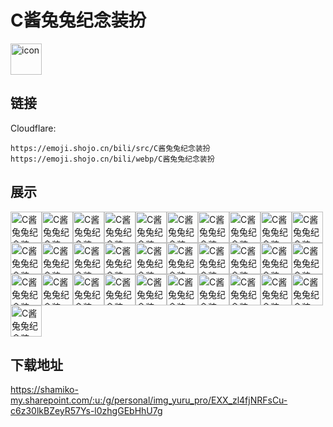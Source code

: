 # C酱兔兔纪念装扮
<img src="https://emoji.shojo.cn/bili/src/C酱兔兔纪念装扮/icon.png" width="50" height="50" alt="icon">

## 链接
Cloudflare:
```
https://emoji.shojo.cn/bili/src/C酱兔兔纪念装扮
https://emoji.shojo.cn/bili/webp/C酱兔兔纪念装扮
```
## 展示
<img src="https://emoji.shojo.cn/bili/src/C酱兔兔纪念装扮/C酱兔兔纪念装扮-鹅鹅鹅.png" width="50" height="50" alt="C酱兔兔纪念装扮-鹅鹅鹅"><img src="https://emoji.shojo.cn/bili/src/C酱兔兔纪念装扮/C酱兔兔纪念装扮-搞笑吧.png" width="50" height="50" alt="C酱兔兔纪念装扮-搞笑吧"><img src="https://emoji.shojo.cn/bili/src/C酱兔兔纪念装扮/C酱兔兔纪念装扮-搞笑吧你.png" width="50" height="50" alt="C酱兔兔纪念装扮-搞笑吧你"><img src="https://emoji.shojo.cn/bili/src/C酱兔兔纪念装扮/C酱兔兔纪念装扮-给你一拳.png" width="50" height="50" alt="C酱兔兔纪念装扮-给你一拳"><img src="https://emoji.shojo.cn/bili/src/C酱兔兔纪念装扮/C酱兔兔纪念装扮-害怕.png" width="50" height="50" alt="C酱兔兔纪念装扮-害怕"><img src="https://emoji.shojo.cn/bili/src/C酱兔兔纪念装扮/C酱兔兔纪念装扮-很急.png" width="50" height="50" alt="C酱兔兔纪念装扮-很急"><img src="https://emoji.shojo.cn/bili/src/C酱兔兔纪念装扮/C酱兔兔纪念装扮-很气.png" width="50" height="50" alt="C酱兔兔纪念装扮-很气"><img src="https://emoji.shojo.cn/bili/src/C酱兔兔纪念装扮/C酱兔兔纪念装扮-激动.png" width="50" height="50" alt="C酱兔兔纪念装扮-激动"><img src="https://emoji.shojo.cn/bili/src/C酱兔兔纪念装扮/C酱兔兔纪念装扮-寄.png" width="50" height="50" alt="C酱兔兔纪念装扮-寄"><img src="https://emoji.shojo.cn/bili/src/C酱兔兔纪念装扮/C酱兔兔纪念装扮-看戏.png" width="50" height="50" alt="C酱兔兔纪念装扮-看戏"><img src="https://emoji.shojo.cn/bili/src/C酱兔兔纪念装扮/C酱兔兔纪念装扮-快看.png" width="50" height="50" alt="C酱兔兔纪念装扮-快看"><img src="https://emoji.shojo.cn/bili/src/C酱兔兔纪念装扮/C酱兔兔纪念装扮-乐.png" width="50" height="50" alt="C酱兔兔纪念装扮-乐"><img src="https://emoji.shojo.cn/bili/src/C酱兔兔纪念装扮/C酱兔兔纪念装扮-救救.png" width="50" height="50" alt="C酱兔兔纪念装扮-救救"><img src="https://emoji.shojo.cn/bili/src/C酱兔兔纪念装扮/C酱兔兔纪念装扮-流汗.png" width="50" height="50" alt="C酱兔兔纪念装扮-流汗"><img src="https://emoji.shojo.cn/bili/src/C酱兔兔纪念装扮/C酱兔兔纪念装扮-纳尼.png" width="50" height="50" alt="C酱兔兔纪念装扮-纳尼"><img src="https://emoji.shojo.cn/bili/src/C酱兔兔纪念装扮/C酱兔兔纪念装扮-拳头嗯了.png" width="50" height="50" alt="C酱兔兔纪念装扮-拳头嗯了"><img src="https://emoji.shojo.cn/bili/src/C酱兔兔纪念装扮/C酱兔兔纪念装扮-生日快乐.png" width="50" height="50" alt="C酱兔兔纪念装扮-生日快乐"><img src="https://emoji.shojo.cn/bili/src/C酱兔兔纪念装扮/C酱兔兔纪念装扮-哇啊.png" width="50" height="50" alt="C酱兔兔纪念装扮-哇啊"><img src="https://emoji.shojo.cn/bili/src/C酱兔兔纪念装扮/C酱兔兔纪念装扮-biu.png" width="50" height="50" alt="C酱兔兔纪念装扮-biu"><img src="https://emoji.shojo.cn/bili/src/C酱兔兔纪念装扮/C酱兔兔纪念装扮-哇嗷.png" width="50" height="50" alt="C酱兔兔纪念装扮-哇嗷"><img src="https://emoji.shojo.cn/bili/src/C酱兔兔纪念装扮/C酱兔兔纪念装扮-委屈.png" width="50" height="50" alt="C酱兔兔纪念装扮-委屈"><img src="https://emoji.shojo.cn/bili/src/C酱兔兔纪念装扮/C酱兔兔纪念装扮-呜.png" width="50" height="50" alt="C酱兔兔纪念装扮-呜"><img src="https://emoji.shojo.cn/bili/src/C酱兔兔纪念装扮/C酱兔兔纪念装扮-折磨.png" width="50" height="50" alt="C酱兔兔纪念装扮-折磨"><img src="https://emoji.shojo.cn/bili/src/C酱兔兔纪念装扮/C酱兔兔纪念装扮-啊对对.png" width="50" height="50" alt="C酱兔兔纪念装扮-啊对对"><img src="https://emoji.shojo.cn/bili/src/C酱兔兔纪念装扮/C酱兔兔纪念装扮-Rua.png" width="50" height="50" alt="C酱兔兔纪念装扮-Rua"><img src="https://emoji.shojo.cn/bili/src/C酱兔兔纪念装扮/C酱兔兔纪念装扮-啊啊啊.png" width="50" height="50" alt="C酱兔兔纪念装扮-啊啊啊"><img src="https://emoji.shojo.cn/bili/src/C酱兔兔纪念装扮/C酱兔兔纪念装扮-啊啊啊啊.png" width="50" height="50" alt="C酱兔兔纪念装扮-啊啊啊啊"><img src="https://emoji.shojo.cn/bili/src/C酱兔兔纪念装扮/C酱兔兔纪念装扮-不好意思.png" width="50" height="50" alt="C酱兔兔纪念装扮-不好意思"><img src="https://emoji.shojo.cn/bili/src/C酱兔兔纪念装扮/C酱兔兔纪念装扮-啊哈.png" width="50" height="50" alt="C酱兔兔纪念装扮-啊哈"><img src="https://emoji.shojo.cn/bili/src/C酱兔兔纪念装扮/C酱兔兔纪念装扮-倒地.png" width="50" height="50" alt="C酱兔兔纪念装扮-倒地"><img src="https://emoji.shojo.cn/bili/src/C酱兔兔纪念装扮/C酱兔兔纪念装扮-爱肉包.png" width="50" height="50" alt="C酱兔兔纪念装扮-爱肉包">

## 下载地址

https://shamiko-my.sharepoint.com/:u:/g/personal/img_yuru_pro/EXX_zl4fjNRFsCu-c6z30lkBZeyR57Ys-l0zhgGEbHhU7g